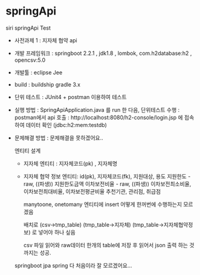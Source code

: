 # springApi
siri springApi Test

- 사전과제 1 : 지자체 협약  api

- 개발 프레임워크
  : springboot 2.2.1 , jdk1.8 , lombok, com.h2database:h2 , opencsv:5.0 

- 개발툴
  : eclipse Jee
- build
  : buildship gradle 3.x 

- 단위 테스트
  : JUnit4 + postman 이용하여 테스트

- 실행 방법
  : SpringApiApplication.java 를 run 한 다음, 단위테스트 수행
  : postman에서 api 호출
  : http://localhost:8080/h2-console/login.jsp 에 접속하여 데이터 확인 (jdbc:h2:mem:testdb)

- 문제해결 방법
  : 문제해결을 못하겠어요..

  엔티티 설계
   - 지자체 엔티티 : 지자체코드(pk) , 지자체명
   - 지자체 협약 정보 엔티티: id(pk), 지자체코드(fk), 지원대상, 용도 
                             지원한도 - raw,     ((파생)) 지원한도금액 
                             이차보전비율 - raw, ((파생)) 이차보전최소비율, 이차보전최대비율, 이차보전평균비율
                             추천기관, 관리점, 취급점

  
     manytoone, onetomany 엔티티에 insert 어떻게 한꺼번에 수행하는지 모르겠음

     배치로 (csv->tmp_table)
            (tmp_table->지자체)
            (tmp_table->지자체협약정보) 로 넣어야 하나 싶음

     csv 파일 읽어와 raw데이터 한개의 table에 저장 후 읽어서 json 출력 하는 것 까지는 성공.


  springboot jpa spring 다 처음이라 잘 모르겠어요...

